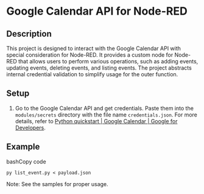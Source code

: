 # Google Calendar API for Node-RED

## Description

This project is designed to interact with the Google Calendar API with special consideration for Node-RED. It provides a custom node for Node-RED that allows users to perform various operations, such as adding events, updating events, deleting events, and listing events. The project abstracts internal credential validation to simplify usage for the outer function.

## Setup

1. Go to the Google Calendar API and get credentials. Paste them into the `modules/secrets` directory with the file name `credentials.json`. For more details, refer to [Python quickstart | Google Calendar | Google for Developers](https://developers.google.com/calendar/api/quickstart/python).

## Example

bashCopy code

`py list_event.py < payload.json`

Note: See the samples for proper usage.